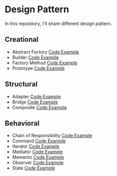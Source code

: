 # Design Pattern

In this repository, I'll share different design pattern.

## Creational
- Abstract Factory [Code Example](https://github.com/FabioDeveloper92/DesignPattern/tree/main/AbstractFactory)
- Builder [Code Example](https://github.com/FabioDeveloper92/DesignPattern/tree/main/BuilderPattern)
- Factory Method [Code Example](https://github.com/FabioDeveloper92/DesignPattern/tree/main/FactoryMethod)
- Prototype [Code Example](https://github.com/FabioDeveloper92/DesignPattern/tree/main/PrototypePattern)


## Structural
- Adapter [Code Example](https://github.com/FabioDeveloper92/DesignPattern/tree/main/AdapterPattern)
- Bridge [Code Example](https://github.com/FabioDeveloper92/DesignPattern/tree/main/BridgePattern)
- Composite [Code Example](https://github.com/FabioDeveloper92/DesignPattern/tree/main/CompositePattern)

## Behavioral
- Chain of Responsibility [Code Example](https://github.com/FabioDeveloper92/DesignPattern/tree/main/ChainOfResponsability)
- Command [Code Example](https://github.com/FabioDeveloper92/DesignPattern/tree/main/CommandPattern)
- Iterator [Code Example](https://github.com/FabioDeveloper92/DesignPattern/tree/main/IteratorPattern)
- Mediator [Code Example](https://github.com/FabioDeveloper92/DesignPattern/tree/main/MediatorPattern)
- Memento [Code Example](https://github.com/FabioDeveloper92/DesignPattern/tree/main/MementoPattern)
- Observer [Code Example](https://github.com/FabioDeveloper92/DesignPattern/tree/main/ObserverPattern)
- State [Code Example](https://github.com/FabioDeveloper92/DesignPattern/tree/main/StatePattern)
